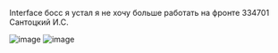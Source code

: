 Interface
босс я устал
я не хочу больше работать на фронте
334701
Сантоцкий И.С.

![image](https://github.com/user-attachments/assets/5edb5b0e-56e3-4908-bc79-b3a89fa7066d)
![image](https://github.com/user-attachments/assets/01d095e4-e637-442a-8ead-1614ab80ed84)
